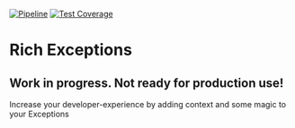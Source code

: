 [![Pipeline](https://github.com/Fanmade/rich-exceptions/actions/workflows/php.yml/badge.svg)](https://github.com/Fanmade/rich-exceptions/actions)
[![Test Coverage](/dev/badges/coverage.svg)](https://packagist.com)

# Rich Exceptions
## Work in progress. Not ready for production use!


Increase your developer-experience by adding context and some magic to your Exceptions
